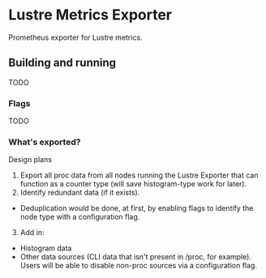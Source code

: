 # Lustre Metrics Exporter

Prometheus exporter for Lustre metrics.

## Building and running

TODO

### Flags

TODO

### What's exported?

Design plans

1. Export all proc data from all nodes running the Lustre Exporter that can function as a counter type (will save histogram-type work for later).
2. Identify redundant data (if it exists).
- Deduplication would be done, at first, by enabling flags to identify the node type with a configuration flag.
3. Add in:
- Histogram data
- Other data sources (CLI data that isn't present in /proc, for example). Users will be able to disable non-proc sources via a configuration flag.
